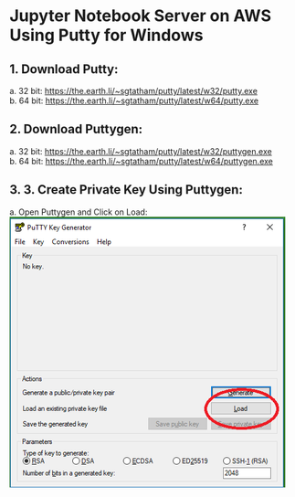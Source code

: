 # Jupyter Notebook Server on AWS Using Putty for Windows
## 1.	Download Putty:
a. 32 bit: https://the.earth.li/~sgtatham/putty/latest/w32/putty.exe<br/>
b.	64 bit: https://the.earth.li/~sgtatham/putty/latest/w64/putty.exe<br/>
## 2.	Download Puttygen:
a.	32 bit: https://the.earth.li/~sgtatham/putty/latest/w32/puttygen.exe<br/>
b.	64 bit: https://the.earth.li/~sgtatham/putty/latest/w64/puttygen.exe<br/>
## 3. 3.	Create Private Key Using Puttygen:
a.	Open Puttygen and Click on Load:<br/>
<img src="screenshots/1.png" alt="">
